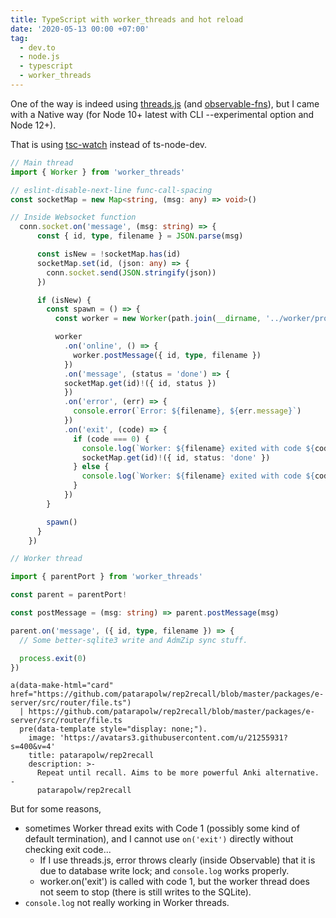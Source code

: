 ```yaml
---
title: TypeScript with worker_threads and hot reload
date: '2020-05-13 00:00 +07:00'
tag:
  - dev.to
  - node.js
  - typescript
  - worker_threads
---
```


One of the way is indeed using [threads.js](https://threads.js.org/) (and [observable-fns](https://github.com/andywer/observable-fns)), but I came with a Native way (for Node 10+ latest with CLI --experimental option and Node 12+).

That is using [tsc-watch](https://github.com/gilamran/tsc-watch) instead of ts-node-dev.

<!-- excerpt_separator -->

```ts
// Main thread
import { Worker } from 'worker_threads'

// eslint-disable-next-line func-call-spacing
const socketMap = new Map<string, (msg: any) => void>()

// Inside Websocket function
  conn.socket.on('message', (msg: string) => {
      const { id, type, filename } = JSON.parse(msg)

      const isNew = !socketMap.has(id)
      socketMap.set(id, (json: any) => {
        conn.socket.send(JSON.stringify(json))
      })

      if (isNew) {
        const spawn = () => {
          const worker = new Worker(path.join(__dirname, '../worker/process-upload.js'))

          worker
            .on('online', () => {
              worker.postMessage({ id, type, filename })
            })
            .on('message', (status = 'done') => {
            socketMap.get(id)!({ id, status })
            })
            .on('error', (err) => {
              console.error(`Error: ${filename}, ${err.message}`)
            })
            .on('exit', (code) => {
              if (code === 0) {
                console.log(`Worker: ${filename} exited with code ${code}`)
                socketMap.get(id)!({ id, status: 'done' })
              } else {
                console.log(`Worker: ${filename} exited with code ${code}`)
              }
            })
        }

        spawn()
      }
    })
```

```ts
// Worker thread

import { parentPort } from 'worker_threads'

const parent = parentPort!

const postMessage = (msg: string) => parent.postMessage(msg)

parent.on('message', ({ id, type, filename }) => {
  // Some better-sqlite3 write and AdmZip sync stuff.

  process.exit(0)
})
```

```pug parsed
a(data-make-html="card" href="https://github.com/patarapolw/rep2recall/blob/master/packages/e-server/src/router/file.ts")
  | https://github.com/patarapolw/rep2recall/blob/master/packages/e-server/src/router/file.ts
  pre(data-template style="display: none;").
    image: 'https://avatars3.githubusercontent.com/u/21255931?s=400&v=4'
    title: patarapolw/rep2recall
    description: >-
      Repeat until recall. Aims to be more powerful Anki alternative. -
      patarapolw/rep2recall
```

But for some reasons,

- sometimes Worker thread exits with Code 1 (possibly some kind of default termination), and I cannot use `on('exit')` directly without checking exit code...
  - If I use threads.js, error throws clearly (inside Observable) that it is due to database write lock; and `console.log` works properly.
  - worker.on('exit') is called with code 1, but the worker thread does not seem to stop (there is still writes to the SQLite).
- `console.log` not really working in Worker threads.
